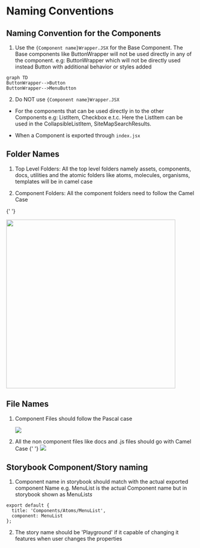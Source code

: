 # Naming Conventions
<!--markdownlint-disable MD013 MD029 MD036 MD024 MD033 MD040-->
## Naming Convention for the Components

1. Use the `{Component name}Wrapper.JSX` for the Base Component. The Base components like ButtonWrapper will not be used directly in any of the component.
   e.g: ButtonWrapper which will not be directly used instead Button with additional behavior or styles added

```mermaid
graph TD
ButtonWrapper-->Button
ButtonWrapper-->MenuButton
```

2. Do NOT use `{Component name}Wrapper.JSX`

- For the components that can be used directly in to the other Components
  e.g: ListItem, Checkbox e.t.c. Here the ListItem can be used in the CollapsibleListItem, SiteMapSearchResults.

- When a Component is exported through `index.jsx`

## Folder Names

1. Top Level Folders:
   All the top level folders namely assets, components, docs, utilities and the atomic folders like atoms, molecules, organisms, templates will be in camel case

2. Component Folders:
   All the component folders need to follow the Camel Case

{' '}

<img src='./images/folder-names.png' width='450px' />

## File Names

1. Component Files should follow the Pascal case

   <img src='./images/component-files.png' />

2. All the non component files like docs and .js files should go with Camel Case
   {' '}
   <img src='./images/non-component-files.png' />

## Storybook Component/Story naming

1. Component name in storybook should match with the actual exported component Name
   e.g. MenuList is the actual Component name but in storybook shown as MenuList*s*

```
export default {
  title: 'Components/Atoms/MenuList',
  component: MenuList
};
```

2. The story name should be 'Playground' if it capable of changing it features when user changes the properties
